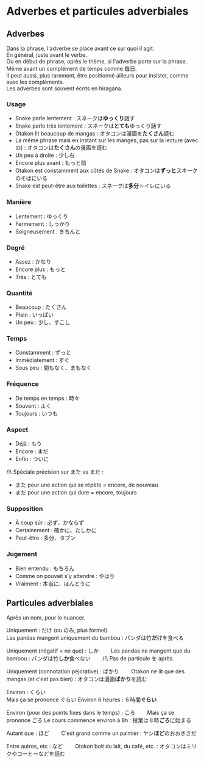 # Adverbes et particules adverbiales

## Adverbes

Dans la phrase, l'adverbe se place avant ce sur quoi il agit.  
En général, juste avant le verbe.  
Ou en début de phrase, après le thème, si l'adverbe porte sur la phrase.  
Même avant un complément de temps comme 毎日.  
Il peut aussi, plus rarement, être positionné ailleurs pour insister, comme avec les compléments.  
Les adverbes sont souvent écrits en hiragana.

### Usage

- Snake parle lentement : スネークは**ゆっくり**話す
- Snake parle très lentement : スネークは**とても**ゆっくり話す
- Otakon lit beaucoup de mangas : オタコンは漫画を**たくさん**読む
- La même phrase mais en instant sur les manges, pas sur la lecture (avec の) : オタコンは**たくさん**の漫画を読む
- Un peu à droite : 少し右
- Encore plus avant : もっと前
- Otakon est constamment aux côtés de Snake : オタコンは**ずっと**スネークのそばにいる
- Snake est peut-être aux toilettes : スネークは**多分**トイレにいる

### Manière

- Lentement : ゆっくり
- Fermement : しっかり
- Soigneusement : きちんと

### Degré

- Assez : かなり
- Encore plus : もっと
- Très : とても

### Quantité

- Beaucoup : たくさん
- Plein : いっぱい
- Un peu : 少し、すこし

### Temps

- Constamment : ずっと
- Immédiatement : すぐ
- Sous peu : 間もなく、まもなく

### Fréquence

- De temps en temps : 時々
- Souvent : よく
- Toujours : いつも

### Aspect

- Déjà : もう
- Encore : まだ
- Enfin : ついに

/!\ Spéciale précision sur また vs まだ : 

- また pour une action qui se répète = encore, de nouveau
- まだ pour une action qui dure = encore, toujours

### Supposition

- À coup sûr : 必ず、かならず
- Certainement : 確かに、たしかに
- Peut-être : 多分、タブン

### Jugement

- Bien entendu : もちろん
- Comme on pouvait s'y attendre : やはり
- Vraiment : 本当に、ほんとうに

## Particules adverbiales

Après un nom, pour le nuancer.  

Uniquement : だけ (ou のみ, plus formel)  
Les pandas mangent uniquement du bambou : パンダは竹**だけ**を食べる

Uniquement (négatif = ne que) : しか　　
Les pandas ne mangent que du bambou : パンダは竹**しか**食べない　　
/!\ Pas de particule を après.

Uniquement (connotation péjorative) : ばかり　　
Otakon ne lit que des mangas (et c'est pas bien) : オタコンは漫画**ばかり**を読む

Environ : くらい  
Mais ça se prononce ぐらい
Environ 6 heures : ６時間**ぐらい**

Environ (pour des points fixes dans le temps) : ころ　　
Mais ça se prononce ごろ
Le cours commence environ à 8h : 授業は８時**ごろ**に始まる

Autant que : ほど　　
C'est grand comme un palmier : ヤシ**ほど**のおおきさだ

Entre autres, etc : など　　
Otakon boit du lait, du café, etc. : オタコンはミリクやコーヒーなどを読む
